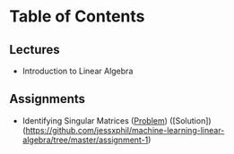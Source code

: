 # Table of Contents
## Lectures
- Introduction to Linear Algebra

## Assignments
- Identifying Singular Matrices ([Problem](http://github.com)) ([Solution])(https://github.com/jessxphil/machine-learning-linear-algebra/tree/master/assignment-1)

